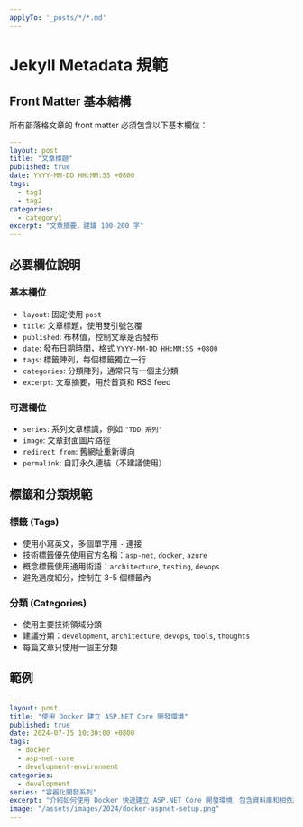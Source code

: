 ```yaml
---
applyTo: '_posts/*/*.md'
---
```


# Jekyll Metadata 規範

## Front Matter 基本結構

所有部落格文章的 front matter 必須包含以下基本欄位：

```yaml
---
layout: post
title: "文章標題"
published: true
date: YYYY-MM-DD HH:MM:SS +0800
tags: 
  - tag1
  - tag2
categories:
  - category1
excerpt: "文章摘要，建議 100-200 字"
---
```

## 必要欄位說明

### 基本欄位
- `layout`: 固定使用 `post`
- `title`: 文章標題，使用雙引號包覆
- `published`: 布林值，控制文章是否發布
- `date`: 發布日期時間，格式 `YYYY-MM-DD HH:MM:SS +0800`
- `tags`: 標籤陣列，每個標籤獨立一行
- `categories`: 分類陣列，通常只有一個主分類
- `excerpt`: 文章摘要，用於首頁和 RSS feed

### 可選欄位
- `series`: 系列文章標識，例如 `"TDD 系列"`
- `image`: 文章封面圖片路徑
- `redirect_from`: 舊網址重新導向
- `permalink`: 自訂永久連結（不建議使用）

## 標籤和分類規範

### 標籤 (Tags)
- 使用小寫英文，多個單字用 `-` 連接
- 技術標籤優先使用官方名稱：`asp-net`, `docker`, `azure`
- 概念標籤使用通用術語：`architecture`, `testing`, `devops`
- 避免過度細分，控制在 3-5 個標籤內

### 分類 (Categories)  
- 使用主要技術領域分類
- 建議分類：`development`, `architecture`, `devops`, `tools`, `thoughts`
- 每篇文章只使用一個主分類

## 範例

```yaml
---
layout: post
title: "使用 Docker 建立 ASP.NET Core 開發環境"
published: true
date: 2024-07-15 10:30:00 +0800
tags: 
  - docker
  - asp-net-core
  - development-environment
categories:
  - development
series: "容器化開發系列"
excerpt: "介紹如何使用 Docker 快速建立 ASP.NET Core 開發環境，包含資料庫和相依服務的完整配置。"
image: "/assets/images/2024/docker-aspnet-setup.png"
---
```
